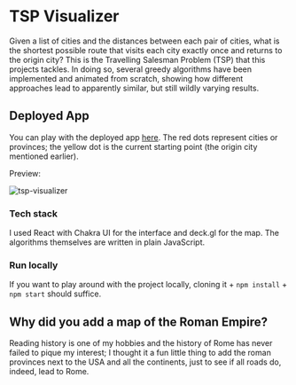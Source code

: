 # TSP Visualizer

Given a list of cities and the distances between each pair of cities, what is the shortest possible route that visits each city exactly once and returns to the origin city? This is the Travelling Salesman Problem (TSP) that this projects tackles. In doing so, several greedy algorithms have been implemented and animated from scratch, showing how different approaches lead to apparently similar, but still wildly varying results. 

## Deployed App
You can play with the deployed app [here](https://razvanborsan.github.io/tsp-visualizer/). The red dots represent cities or provinces; the yellow dot is the current starting point (the origin city mentioned earlier). 

Preview:

![tsp-visualizer](https://user-images.githubusercontent.com/22635895/166138782-69e92708-912f-42d3-a3a8-e8bf5afa90cb.gif)

### Tech stack

I used React with Chakra UI for the interface and deck.gl for the map. The algorithms themselves are written in plain JavaScript.

### Run locally

If you want to play around with the project locally, cloning it + `npm install` + `npm start` should suffice.


## Why did you add a map of the Roman Empire?

Reading history is one of my hobbies and the history of Rome has never failed to pique my interest; I thought it a fun little thing to add the roman provinces next to the USA and all the continents, just to see if all roads do, indeed, lead to Rome.
